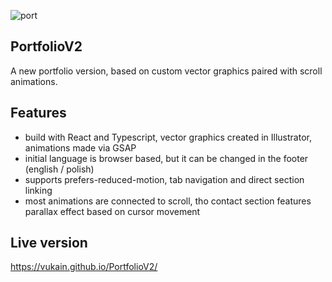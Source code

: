 ![port](https://user-images.githubusercontent.com/55598879/184479664-4b386351-8755-4f3c-9557-cac544db69f6.png)

## PortfolioV2

A new portfolio version, based on custom vector graphics paired with scroll animations.

## Features

- build with React and Typescript, vector graphics created in Illustrator, animations made via GSAP
- initial language is browser based, but it can be changed in the footer (english / polish)
- supports prefers-reduced-motion, tab navigation and direct section linking
- most animations are connected to scroll, tho contact section features parallax effect based on cursor movement

## Live version

https://vukain.github.io/PortfolioV2/
